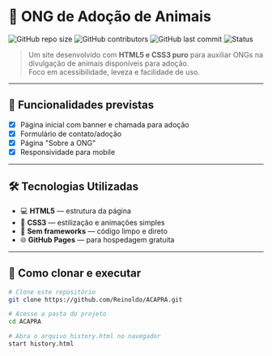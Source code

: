 # 🐾 ONG de Adoção de Animais

![GitHub repo size](https://img.shields.io/github/repo-size/seu-usuario/nome-do-repositorio?color=4caf50)
![GitHub contributors](https://img.shields.io/github/contributors/seu-usuario/nome-do-repositorio)
![GitHub last commit](https://img.shields.io/github/last-commit/seu-usuario/nome-do-repositorio)
![Status](https://img.shields.io/badge/status-em%20desenvolvimento-yellow)

> Um site desenvolvido com **HTML5 e CSS3 puro** para auxiliar ONGs na divulgação de animais disponíveis para adoção.  
> Foco em acessibilidade, leveza e facilidade de uso.

---

## 🚀 Funcionalidades previstas

- [x] Página inicial com banner e chamada para adoção
- [x] Formulário de contato/adoção
- [x] Página "Sobre a ONG"
- [x] Responsividade para mobile

---

## 🛠️ Tecnologias Utilizadas

- 💻 **HTML5** — estrutura da página
- 🎨 **CSS3** — estilização e animações simples
- 🧪 **Sem frameworks** — código limpo e direto
- 🌐 **GitHub Pages** — para hospedagem gratuita

---

## 📁 Como clonar e executar

```bash
# Clone este repositório
git clone https://github.com/Reinoldo/ACAPRA.git

# Acesse a pasta do projeto
cd ACAPRA

# Abra o arquivo history.html no navegador
start history.html
